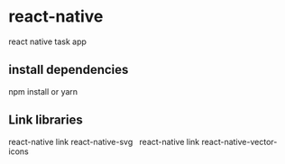 # react-native

react native task app

## install dependencies

npm install or yarn

## Link libraries

react-native link react-native-svg &nbsp;
react-native link react-native-vector-icons
